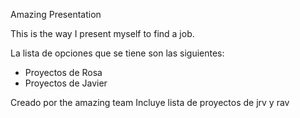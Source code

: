 Amazing Presentation

This is the way I present myself to find a job.

La lista de opciones que se tiene son las siguientes:

- Proyectos de Rosa
- Proyectos de Javier


Creado por the amazing team
Incluye lista de proyectos de jrv y rav